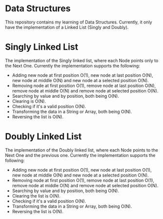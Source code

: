 # Data Structures

This repository contains my learning of Data Structures. Currently, it only have the implementation of a Linked List (Singly and Doubly).

# Singly Linked List

The implementation of the Singly linked list, where each Node points only to the Next One.
Currently the implementation supports the following: 

- Adding new node at first position O(1), new node at last position O(N), new node at middle O(N) and new node at a selected position O(N).
- Removing node at first position O(1), remove node at last position O(N), remove node at middle O(N) and remove node at selected position O(N).
- Searching by value and by position, both being O(N).
- Clearing is O(N).
- Checking if it's a valid position O(N).
- Transforming the data in a String or Array, both being O(N).
- Reversing the list is O(N).

# Doubly Linked List

The implementation of the Doubly linked list, where each Node points to the Next One and the previous one.
Currently the implementation supports the following: 

- Adding new node at first position O(1), new node at last position O(1), new node at middle O(N) and new node at a selected position O(N).
- Removing node at first position O(1), remove node at last position O(1), remove node at middle O(N) and remove node at selected position O(N).
- Searching by value and by position, both being O(N).
- Clearing the list is O(N).
- Checking if it's a valid position O(N).
- Transforming the data in a String or Array, both being O(N).
- Reversing the list is O(N).